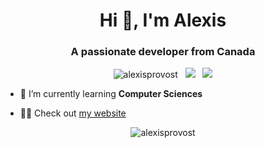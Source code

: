 <h1 align="center">Hi 👋, I'm Alexis</h1>
<h3 align="center">A passionate developer from Canada</h3>

<p align="center"> 
  <img src="https://komarev.com/ghpvc/?username=alexisprovost" alt="alexisprovost" /> &nbsp; 
  <img src="https://img.shields.io/badge/OS-Windows 11-informational?style=flat&logo=windows&logoColor=white&color=0172b3"/> &nbsp; 
  <img src="https://img.shields.io/badge/Editor-VSCode-informational?style=flat&logo=visual-studio-code&logoColor=white&color=0172b3"/>
</p>

- 🌱 I’m currently learning **Computer Sciences**

- 👨‍💻 Check out [my website](https://alexis.provost.cloud)

<p align="center"><img align="center" src="https://github-readme-stats.vercel.app/api?username=alexisprovost&theme=dark&show_icons=true" alt="alexisprovost" /></p>

